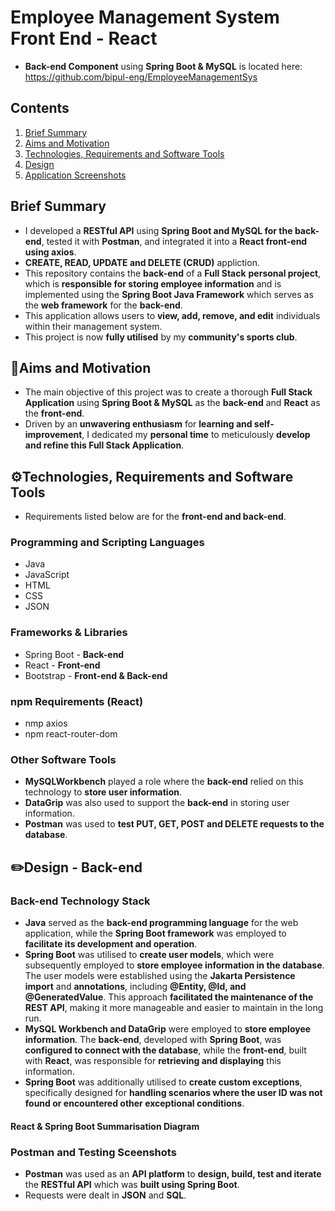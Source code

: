 # Employee Management System Front End - React
- **Back-end Component** using **Spring Boot & MySQL** is located here: https://github.com/bipul-eng/EmployeeManagementSys
## Contents
1. [ Brief Summary ](#summary)
2. [ Aims and Motivation ](#aims)
3. [ Technologies, Requirements and Software Tools ](#tech)
4. [ Design ](#design)
5. [ Application Screenshots ](#demo)

<a name="summary"></a>
## Brief Summary
- I developed a **RESTful API** using **Spring Boot and MySQL for the back-end**, tested it with **Postman**, and integrated it into a **React front-end using axios**.
- **CREATE, READ, UPDATE and DELETE (CRUD)** appliction.
- This repository contains the **back-end** of a **Full Stack** **personal project**, which is **responsible for storing employee information** and is implemented using the **Spring Boot Java Framework** which serves as the **web framework** for the **back-end**.
- This application allows users to **view, add, remove, and edit** individuals within their management system.
- This project is now **fully utilised** by my **community's sports club**.
<a name="aims"></a>
## 🎯Aims and Motivation
- The main objective of this project was to create a thorough **Full Stack Application** using **Spring Boot & MySQL** as the **back-end** and **React** as the **front-end**.
- Driven by an **unwavering enthusiasm** for **learning and self-improvement**, I dedicated my **personal time** to meticulously **develop and refine this Full Stack Application**.
<a name="tech"></a>
## ⚙️Technologies, Requirements and Software Tools
- Requirements listed below are for the **front-end and back-end**.
### Programming and Scripting Languages
- Java
- JavaScript
- HTML
- CSS
- JSON
### Frameworks & Libraries
- Spring Boot - **Back-end**
- React - **Front-end**
- Bootstrap - **Front-end & Back-end**
### npm Requirements (React)
- nmp axios
- npm react-router-dom
### Other Software Tools
- **MySQLWorkbench** played a role where the **back-end** relied on this technology to **store user information**.
- **DataGrip** was also used to support the **back-end** in storing user information.
- **Postman** was used to **test PUT, GET, POST and DELETE requests to the database**.
<a name="design"></a>
## ✏️Design - Back-end
### Back-end Technology Stack
- **Java** served as the **back-end programming language** for the web application, while the **Spring Boot framework** was employed to **facilitate its development and operation**.
- **Spring Boot** was utilised to **create user models**, which were subsequently employed to **store employee information in the database**. The user models were established using the **Jakarta Persistence import** and **annotations**, including **@Entity, @Id, and @GeneratedValue**. This approach **facilitated the maintenance of the REST API**, making it more manageable and easier to maintain in the long run.
- **MySQL Workbench and DataGrip** were employed to **store employee information**. The **back-end**, developed with **Spring Boot**, was **configured to connect with the database**, while the **front-end**, built with **React**, was responsible for **retrieving and displaying** this information.
- **Spring Boot** was additionally utilised to **create custom exceptions**, specifically designed for **handling scenarios where the user ID was not found or encountered other exceptional conditions**.
#### React & Spring Boot Summarisation Diagram


### Postman and Testing Sceenshots
- **Postman** was used as an **API platform** to **design, build, test and iterate** the **RESTful API** which was **built using Spring Boot**.
- Requests were dealt in **JSON** and **SQL**.



